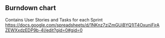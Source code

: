 ## Burndown chart
Contains User Stories and Tasks for each Sprint
https://docs.google.com/spreadsheets/d/1NKnz7ziZmGUiBYQ1IT4OxuniFirAZEWXxdzEDP9b-4I/edit?gid=0#gid=0

